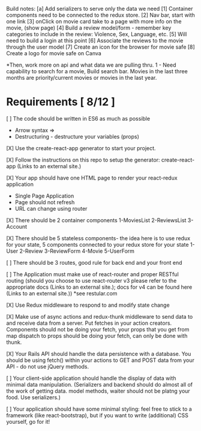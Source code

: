 Build notes:
[a] Add serializers to serve only the data we need
[1] Container components need to be connected to the redux store.
[2] Nav bar, start with one link
[3] onClick on movie card take to a page with more info on the movie, (show page)
[4] Build a review model/form - remember key categories to include in the review: Violence, Sex, Language, etc.
[5] Will need to build a login at this point
[6] Associate the reviews to the movie through the user model
[7] Create an icon for the browser for movie safe
[8] Create a logo for movie safe on Canva

\*Then, work more on api and what data we are pulling thru.
1 - Need capability to search for a movie, Build search bar.
Movies in the last three months are priority/current movies or movies in the last year.

# Requirements [ 8/12 ]

[ ] The code should be written in ES6 as much as possible

- Arrow syntax =>
- Destructuring - destructure your variables (props)

[X] Use the create-react-app generator to start your project.

[X] Follow the instructions on this repo to setup the generator: create-react-app (Links to an external site.)

[X] Your app should have one HTML page to render your react-redux application

- Single Page Application
- Page should not refresh
- URL can change using router

[X] There should be 2 container components
1-MoviesList
2-ReviewsList
3-Account

[X] There should be 5 stateless components- the idea here is to use redux for your state, 5 components connected to your redux store for your state
1-User
2-Review
3-ReviewForm
4-Movie
5-UserForm

[ ] There should be 3 routes, good rule for back end and your front end

[ ] The Application must make use of react-router and proper RESTful routing (should you choose to use react-router v3 please refer to the appropriate docs (Links to an external site.); docs for v4 can be found here (Links to an external site.)) \*see restular.com

[X] Use Redux middleware to respond to and modify state change

[X] Make use of async actions and redux-thunk middleware to send data to and receive data from a server. Put fetches in your action creators. Components should not be doing your fetch, your props that you get from map dispatch to props should be doing your fetch, can only be done with thunk.

[X] Your Rails API should handle the data persistence with a database. You should be using fetch() within your actions to GET and POST data from your API - do not use jQuery methods.

[ ] Your client-side application should handle the display of data with minimal data manipulation. (Serializers and backend should do almost all of the work of getting data. model methods, waiter should not be platng your food. Use serializers.)

[ ] Your application should have some minimal styling: feel free to stick to a framework (like react-bootstrap), but if you want to write (additional) CSS yourself, go for it!
